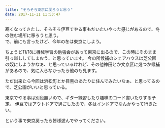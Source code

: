 ```yaml
---
title: "そろそろ東京に戻ろうと思う"
date: 2017-11-11 11:53:47
---
```


寒くなってきたし、そろそろ伊豆でやる事もだいたいやった感じがあるので、冬の住む場所に移ろうと思う。  
で、前にも言ったけど、今年の冬は東京にしよう。

ちょうど11/18に機械学習の勉強会があって東京に出るので、この時にそのまま引っ越ししてしまおう、と思っています。
今の所候補のシェアハウスは芝公園の奴にしようかなぁ、と思っているけれど、その他神田とか文京区に幾つか候補があるので、気に入らなかったら他のも見ます。

ただ出来たら今回は浜松町とか目黒のあたりに住んでみたいなぁ、と思ってるので、芝公園がいいと思っている。

東京でやる事は別段無いので、ギター練習したり趣味のコード書いたりする予定。
伊豆ではアウトドアで過ごしたので、冬はインドアでなんかやって行きたい。

という事で東京戻ったら皆様遊んでやってください。
